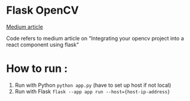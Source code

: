 # Flask OpenCV

[Medium article](https://medium.com/@jadomene99/integrating-your-opencv-project-into-a-react-component-using-flask-6bcf909c07f4)

Code refers to medium article on "Integrating your opencv project into a react component using flask"

# How to run :
1. Run with Python ```python app.py``` (have to set up host if not local)
2. Run with Flask ```flask --app app run --host={host-ip-address}```
